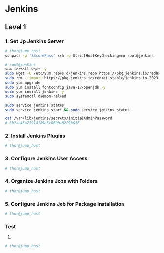 # Jenkins

## Level 1

### 1. Set Up Jenkins Server

```bash
# thor@jump_host
sshpass -p 'S3curePass' ssh -o StrictHostKeyChecking=no root@jenkins

# root@jenkins
yum install wget -y
sudo wget -O /etc/yum.repos.d/jenkins.repo https://pkg.jenkins.io/redhat-stable/jenkins.repo
sudo rpm --import https://pkg.jenkins.io/redhat-stable/jenkins.io-2023.key
sudo yum upgrade
sudo yum install fontconfig java-17-openjdk -y
sudo yum install jenkins -y
sudo systemctl daemon-reload

sudo service jenkins status
sudo service jenkins start && sudo service jenkins status

cat /var/lib/jenkins/secrets/initialAdminPassword 
# 3b7aa46a21914f49b5c860ba8229b816
```



### 2. Install Jenkins Plugins

```bash
# thor@jump_host

```



### 3. Configure Jenkins User Access

```bash
# thor@jump_host

```



### 4. Organize Jenkins Jobs with Folders

```bash
# thor@jump_host

```



### 5. Configure Jenkins Job for Package Installation

```bash
# thor@jump_host

```



### Test

1. 

```bash
# thor@jump_host
```
